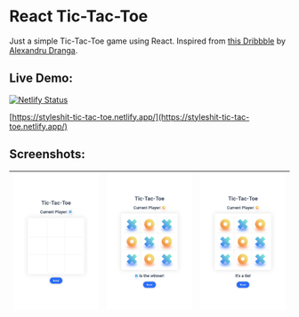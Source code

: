 # React Tic-Tac-Toe

Just a simple Tic-Tac-Toe game using React. Inspired from [this Dribbble](https://dribbble.com/shots/4239811-Tic-Tac-Toe) by [Alexandru Dranga](https://dribbble.com/alexdranga).


## Live Demo:

[![Netlify Status](https://api.netlify.com/api/v1/badges/643f6708-8b00-4660-ab60-f5a49d2fa155/deploy-status)](https://styleshit-tic-tac-toe.netlify.app/)

[https://styleshit-tic-tac-toe.netlify.app/](https://styleshit-tic-tac-toe.netlify.app/)


## Screenshots:
| ![Empty board](./images/preview-1.png "Empty board") | ![Player X is the winner](./images/preview-2.png "Player X is the winner") | ![A tie](./images/preview-3.png "A tie") |
|------------------------------------------------------|----------------------------------------------------------------------------|------------------------------------------|





